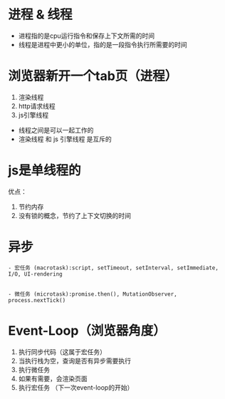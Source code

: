 # 进程 & 线程
- 进程指的是cpu运行指令和保存上下文所需的时间
- 线程是进程中更小的单位，指的是一段指令执行所需要的时间

# 浏览器新开一个tab页（进程）
1. 渲染线程
2. http请求线程
3. js引擎线程

- 线程之间是可以一起工作的
- 渲染线程 和 js 引擎线程 是互斥的

# js是单线程的
优点：
1. 节约内存
2. 没有锁的概念，节约了上下文切换的时间

# 异步
    - 宏任务 (macrotask):script, setTimeout, setInterval, setImmediate, I/O, UI-rendering


    - 微任务 (microtask):promise.then(), MutationObserver, process.nextTick()

# Event-Loop（浏览器角度）
1. 执行同步代码（这属于宏任务）
2. 当执行栈为空，查询是否有异步需要执行
3. 执行微任务
4. 如果有需要，会渲染页面
5. 执行宏任务  （下一次event-loop的开始）
